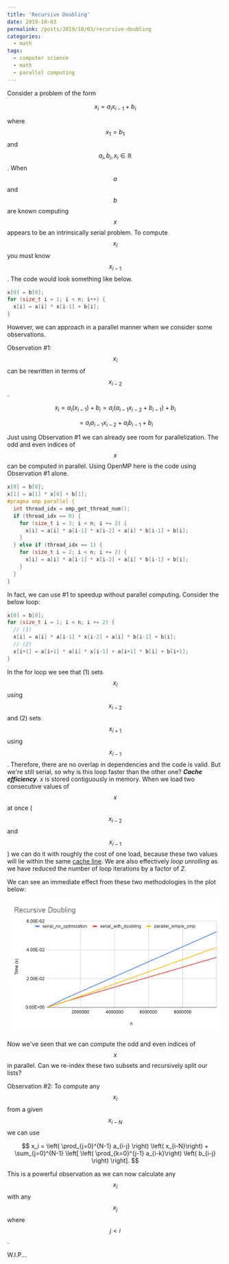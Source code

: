 ```yaml
---
title: 'Recursive Doubling'
date: 2019-10-03
permalink: /posts/2019/10/03/recursive-doubling
categories:
  - math
tags:
  - computer science
  - math
  - parallel computing
---
```



Consider a problem of the form 

$$ x_i = a_i x_{i-1} + b_i $$

where $$x_1=b_1$$ and $$a_i,b_i,x_i \in \mathbb{R}$$. When $$a$$ and $$b$$ are known computing $$x$$ appears to be an intrinsically serial problem. To compute $$x_i$$ you must know $$x_{i-1}$$. The code would look something like below.

```c++
x[0] = b[0];
for (size_t i = 1; i < n; i++) {
  x[i] = a[i] * x[i-1] + b[i];
}
```

However, we can approach in a parallel manner when we consider some observations.

Observation #1: $$x_i$$ can be rewritten in terms of $$x_{i-2}$$. 

$$x_i = a_i \left( x_{i-1} \right) + b_i = a_i \left( a_{i-1} x_{i-2} + b_{i-1} \right) + b_i $$

$$ = a_i a_{i-1} x_{i-2} + a_i b_{i-1} + b_i  $$


Just using Observation #1 we can already see room for parallelization. The odd and even indices of $$x$$ can be computed in parallel. Using OpenMP here is the code using Observation #1 alone.

``` c++
x[0] = b[0];
x[1] = a[1] * x[0] + b[1];
#pragma omp parallel {
  int thread_idx = omp_get_thread_num();
  if (thread_idx == 0) {
    for (size_t i = 3; i < n; i += 2) {
      x[i] = a[i] * a[i-1] * x[i-2] + a[i] * b[i-1] + b[i];
    }
  } else if (thread_idx == 1) {
    for (size_t i = 2; i < n; i += 2) {
      x[i] = a[i] * a[i-1] * x[i-2] + a[i] * b[i-1] + b[i];
    }
  }
}
```

In fact, we can use #1 to speedup without parallel computing. Consider the below loop:

``` c++
x[0] = b[0];
for (size_t i = 1; i < n; i += 2) {
  // (1)
  x[i] = a[i] * a[i-1] * x[i-2] + a[i] * b[i-1] + b[i];
  // (2)
  x[i+1] = a[i+1] * a[i] * x[i-1] + a[i+1] * b[i] + b[i+1];
}
```

In the for loop we see that (1) sets $$x_i$$ using $$x_{i-2}$$ and (2) sets $$x_{i+1}$$ using $$x_{i-1}$$. Therefore, there are no overlap in dependencies and the code is valid. But we're still serial, so why is this loop faster than the other one? ___Cache efficiency___. $x$ is stored contiguously in memory. When we load two consecutive values of $$x$$ at once ($$x_{i-2}$$ and $$x_{i-1}$$) we can do it with roughly the cost of one load, because these two values will lie within the same [cache line](https://en.wikipedia.org/wiki/CPU_cache#Cache_entries). We are also effectively _loop unrolling_ as we have reduced the number of loop iterations by a factor of _2_.

We can see an immediate effect from these two methodologies in the plot below:

![plot image](/images/recursive_doubling_0.png "Recursive Doubling Plot")

Now we've seen that we can compute the odd and even indices of $$x$$ in parallel. Can we re-index these two subsets and recursively split our lists?

Observation #2: To compute any $$x_i$$ from a given $$x_{i-N}$$ we can use

$$ x_i = \left( \prod_{j=0}^{N-1} a_{i-j} \right) \left( x_{i-N}\right) + \sum_{j=0}^{N-1} \left[ \left( \prod_{k=0}^{j-1} a_{i-k}\right) \left( b_{i-j} \right) \right]. $$

This is a powerful observation as we can now calculate any $$x_i$$ with any $$x_j$$ where $$j<i$$.

W.I.P...
